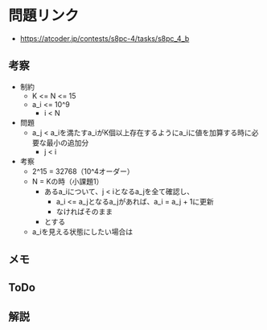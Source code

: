 # 問題リンク
- https://atcoder.jp/contests/s8pc-4/tasks/s8pc_4_b

## 考察
- 制約
    - K <= N <= 15
    - a_i <= 10^9 
        - i < N
- 問題
    - a_j < a_iを満たすa_iがK個以上存在するようにa_iに値を加算する時に必要な最小の追加分
        - j < i
- 考察
    - 2^15 = 32768（10^4オーダー）
    - N = Kの時（小課題1）
        - あるa_iについて、j < iとなるa_jを全て確認し、
            - a_i <= a_jとなるa_jがあれば、a_i = a_j + 1に更新
            - なければそのまま
        - とする
    - a_iを見える状態にしたい場合は
## メモ

## ToDo

## 解説